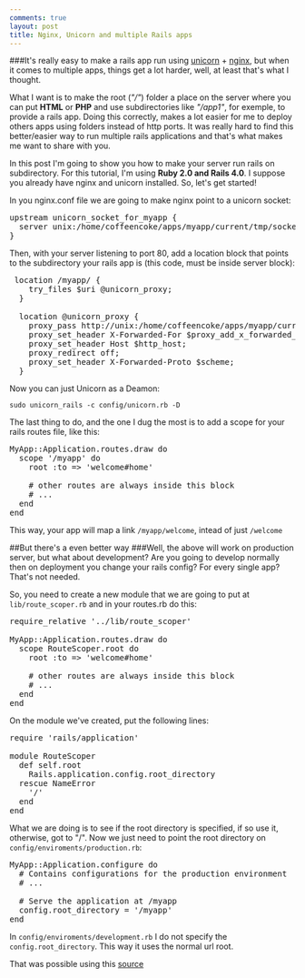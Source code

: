```yaml
---
comments: true
layout: post
title: Nginx, Unicorn and multiple Rails apps
---
```


###It's really easy to make a rails app run using [unicorn](http://unicorn.bogomips.org/) + [nginx](http://nginx.org/en/), but when it comes to multiple apps, things get a lot harder, well, at least that's what I thought.

What I want is to make the root (*"/"*) folder a place on the server where you can put **HTML** or **PHP** and use subdirectories like *"/app1"*, for exemple, to provide a rails app. Doing this correctly, makes a lot easier for me to deploy others apps using folders instead of http ports. It was really hard to find this better/easier way to run multiple rails applications and that's what makes me want to share with you.

In this post I'm going to show you how to make your server run rails on subdirectory. For this tutorial, I'm using **Ruby 2.0 **and** Rails 4.0**. I suppose you already have nginx and unicorn installed. So, let's get started!

In you nginx.conf file we are going to make nginx point to a unicorn socket:
<pre>
upstream unicorn_socket_for_myapp {
  server unix:/home/coffeencoke/apps/myapp/current/tmp/sockets/unicorn.sock fail_timeout=0;
}
</pre>

Then, with your server listening to port 80, add a location block that points to the subdirectory your rails app is (this code, must be inside server block):
<pre>
 location /myapp/ {
    try_files $uri @unicorn_proxy;
  }
 
  location @unicorn_proxy {
    proxy_pass http://unix:/home/coffeencoke/apps/myapp/current/tmp/sockets/unicorn.sock;
    proxy_set_header X-Forwarded-For $proxy_add_x_forwarded_for;
    proxy_set_header Host $http_host;
    proxy_redirect off;
    proxy_set_header X-Forwarded-Proto $scheme;
  }
</pre>

Now you can just Unicorn as a Deamon:

`sudo unicorn_rails -c config/unicorn.rb -D`

The last thing to do, and the one I dug the most is to add a scope for your rails routes file, like this:

<pre>
MyApp::Application.routes.draw do
  scope '/myapp' do
    root :to => 'welcome#home'
    
    # other routes are always inside this block
    # ...
  end
end
</pre>

This way, your app will map a link `/myapp/welcome`, intead of just `/welcome`

##But there's a even better way
###Well, the above will work on production server, but what about development? Are you going to develop normally then on deployment you change your rails config? For every single app? That's not needed.

So, you need to create a new module that we are going to put at `lib/route_scoper.rb` and in your routes.rb do this:

<pre>
require_relative '../lib/route_scoper'
 
MyApp::Application.routes.draw do
  scope RouteScoper.root do
    root :to => 'welcome#home'
    
    # other routes are always inside this block
    # ...
  end
end
</pre>
On the module we've created, put the following lines:

<pre>
require 'rails/application'
 
module RouteScoper
  def self.root
    Rails.application.config.root_directory
  rescue NameError
    '/'
  end
end
</pre>

What we are doing is to see if the root directory is specified, if so use it, otherwise, got to "/". Now we just need to point the root directory on <code>config/enviroments/production.rb</code>:

<pre>
MyApp::Application.configure do
  # Contains configurations for the production environment
  # ...
  
  # Serve the application at /myapp
  config.root_directory = '/myapp'
end
</pre>

In <code>config/enviroments/development.rb</code> I do not specify the <code>config.root_directory</code>. This way it uses the normal url root.

That was possible using this [source](http://coffeencoke.github.io/blog/2012/12/31/serving-rails-with-a-subdirectory-root-path/)








